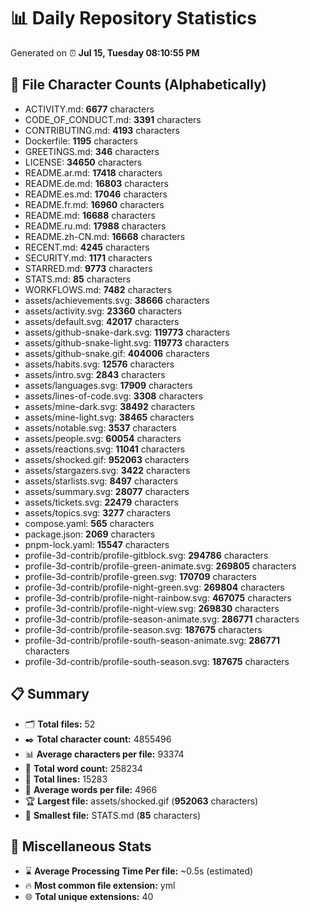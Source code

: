 # 📊 Daily Repository Statistics
Generated on ⏰ **Jul 15, Tuesday 08:10:55 PM**

## 📂 File Character Counts (Alphabetically)
- ACTIVITY.md: **6677** characters
- CODE_OF_CONDUCT.md: **3391** characters
- CONTRIBUTING.md: **4193** characters
- Dockerfile: **1195** characters
- GREETINGS.md: **346** characters
- LICENSE: **34650** characters
- README.ar.md: **17418** characters
- README.de.md: **16803** characters
- README.es.md: **17046** characters
- README.fr.md: **16960** characters
- README.md: **16688** characters
- README.ru.md: **17988** characters
- README.zh-CN.md: **16668** characters
- RECENT.md: **4245** characters
- SECURITY.md: **1171** characters
- STARRED.md: **9773** characters
- STATS.md: **85** characters
- WORKFLOWS.md: **7482** characters
- assets/achievements.svg: **38666** characters
- assets/activity.svg: **23360** characters
- assets/default.svg: **42017** characters
- assets/github-snake-dark.svg: **119773** characters
- assets/github-snake-light.svg: **119773** characters
- assets/github-snake.gif: **404006** characters
- assets/habits.svg: **12576** characters
- assets/intro.svg: **2843** characters
- assets/languages.svg: **17909** characters
- assets/lines-of-code.svg: **3308** characters
- assets/mine-dark.svg: **38492** characters
- assets/mine-light.svg: **38465** characters
- assets/notable.svg: **3537** characters
- assets/people.svg: **60054** characters
- assets/reactions.svg: **11041** characters
- assets/shocked.gif: **952063** characters
- assets/stargazers.svg: **3422** characters
- assets/starlists.svg: **8497** characters
- assets/summary.svg: **28077** characters
- assets/tickets.svg: **22479** characters
- assets/topics.svg: **3277** characters
- compose.yaml: **565** characters
- package.json: **2069** characters
- pnpm-lock.yaml: **15547** characters
- profile-3d-contrib/profile-gitblock.svg: **294786** characters
- profile-3d-contrib/profile-green-animate.svg: **269805** characters
- profile-3d-contrib/profile-green.svg: **170709** characters
- profile-3d-contrib/profile-night-green.svg: **269804** characters
- profile-3d-contrib/profile-night-rainbow.svg: **467075** characters
- profile-3d-contrib/profile-night-view.svg: **269830** characters
- profile-3d-contrib/profile-season-animate.svg: **286771** characters
- profile-3d-contrib/profile-season.svg: **187675** characters
- profile-3d-contrib/profile-south-season-animate.svg: **286771** characters
- profile-3d-contrib/profile-south-season.svg: **187675** characters

## 📋 Summary
- 🗂️ **Total files:** 52
- ✒️ **Total character count:** 4855496
- 📊 **Average characters per file:** 93374
- 📝 **Total word count:** 258234
- 🧾 **Total lines:** 15283
- 📐 **Average words per file:** 4966
- 🏆 **Largest file:** assets/shocked.gif (**952063** characters)
- 🥉 **Smallest file:** STATS.md (**85** characters)

## 🌟 Miscellaneous Stats
- ⌛ **Average Processing Time Per file:** ~0.5s (estimated)
- 🔥 **Most common file extension:** yml
- 🌐 **Total unique extensions:** 40
